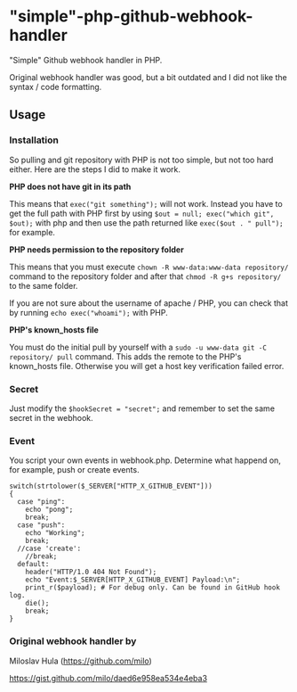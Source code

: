 # "simple"-php-github-webhook-handler

"Simple" Github webhook handler in PHP.

Original webhook handler was good, but a bit outdated and I did not like the syntax / code formatting.

## Usage

### Installation

So pulling and git repository with PHP is not too simple, but not too hard either. Here are the steps I did to make it work.

**PHP does not have git in its path**

This means that ```exec("git something");``` will not work. Instead you have to get the full path with PHP first by using ```$out = null; exec("which git", $out);``` with php and then use the path returned like ```exec($out . " pull");``` for example.

**PHP needs permission to the repository folder**

This means that you must execute ```chown -R www-data:www-data repository/``` command to the repository folder and after that ```chmod -R g+s repository/``` to the same folder.

If you are not sure about the username of apache / PHP, you can check that by running ```echo exec("whoami");``` with PHP.

**PHP's known_hosts file**

You must do the initial pull by yourself with a ```sudo -u www-data git -C repository/ pull``` command. This adds the remote to the PHP's known_hosts file. Otherwise you will get a host key verification failed error.

### Secret

Just modify the ```$hookSecret = "secret";``` and remember to set the same secret in the webhook.

### Event

You script your own events in webhook.php.
Determine what happend on, for example, push or create events.

```
switch(strtolower($_SERVER["HTTP_X_GITHUB_EVENT"])) 
{
  case "ping":
    echo "pong";
    break;
  case "push":
    echo "Working";
    break;
  //case 'create':
    //break;
  default:
    header("HTTP/1.0 404 Not Found");
    echo "Event:$_SERVER[HTTP_X_GITHUB_EVENT] Payload:\n";
    print_r($payload); # For debug only. Can be found in GitHub hook log.
    die();
    break;
}
```

### Original webhook handler by

Miloslav Hula (https://github.com/milo)

https://gist.github.com/milo/daed6e958ea534e4eba3


